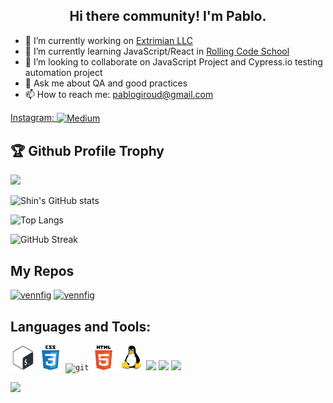 <h2 align="center"> Hi there community! I'm Pablo.</h2>

- 🔭 I’m currently working on <a href='https://extrimian.com/'>Extrimian LLC</a>
- 🌱 I’m currently learning JavaScript/React in <a href='https://rollingcodeschool.com/'>Rolling Code School</a>
- 👯 I’m looking to collaborate on JavaScript Project and Cypress.io testing automation project
- 💬 Ask me about QA and good practices
- 📫 How to reach me: pablogiroud@gmail.com

<a href="https://instagram.com/pablogiroud" target="blank">Instagram: <img align="center" src="https://cdn.jsdelivr.net/npm/simple-icons@3.0.1/icons/instagram.svg" alt="Medium" height="30" width="40"/></a>

<h2>🏆 Github Profile Trophy</h2>
<img width=800 src="https://github-profile-trophy.vercel.app/?username=pablogiroud&column=9&theme=gruvbox&no-frame=true"/>

![Shin's GitHub stats](https://github-readme-stats.vercel.app/api?username=pablogiroud&show_icons=true&theme=tokyonight)


![Top Langs](https://github-readme-stats.vercel.app/api/top-langs/?username=pablogiroud&layout=compact)

![GitHub Streak](https://github-readme-streak-stats.herokuapp.com?user=pablogiroud&theme=neon-palenight&hide_border=true)

## My Repos
[![vennfig](https://github-readme-stats.vercel.app/api/pin/?username=pablogiroud&repo=itsalive&show_owner=true)](https://github.com/pablogiroud/itsalive)
[![vennfig](https://github-readme-stats.vercel.app/api/pin/?username=pablogiroud&repo=chronicles-e2e-interview&show_owner=true)](https://github.com/pablogiroud/chronicles-e2e-interview)

<h2 align="left">Languages and Tools:</h2>

<code><img src="https://raw.githubusercontent.com/devicons/devicon/master/icons/bash/bash-original.svg" alt="bash" width="40" height="40"/></code>
<code><img src="https://raw.githubusercontent.com/devicons/devicon/master/icons/css3/css3-original-wordmark.svg" alt="css3" width="40" height="40"/></code>
<code><img src="https://www.vectorlogo.zone/logos/git-scm/git-scm-icon.svg" alt="git" width="40" height="40"/></code>
<code><img src="https://raw.githubusercontent.com/devicons/devicon/master/icons/html5/html5-original-wordmark.svg" alt="html5" width="40" height="40"/></code>
<code><img src="https://raw.githubusercontent.com/devicons/devicon/master/icons/linux/linux-original.svg" alt="linux" width="40" height="40"/></code>
<code><img height="40" src="https://raw.githubusercontent.com/shinokada/shinokada/master/assets/python.png"></code>
<code><img height="40" src="https://raw.githubusercontent.com/shinokada/shinokada/master/assets/javascript.png"></code>
<code><img height="40" src="https://raw.githubusercontent.com/shinokada/shinokada/master/assets/visual-studio-code.png"></code>

![](https://komarev.com/ghpvc/?username=pablogiroud)
